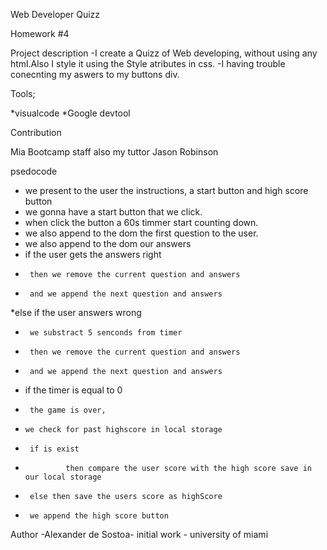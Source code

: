 
Web Developer Quizz

Homework #4

Project description
-I create a Quizz of Web developing, without using any html.Also I style it using the Style atributes in css.
-I having trouble conecnting my aswers to my buttons div.

Tools;

*visualcode
*Google devtool

Contribution

Mia Bootcamp staff
also my tuttor Jason Robinson

psedocode

* we present to the user the instructions, a start button and high score button
* we gonna have a start button that we click.
* when click the button a 60s timmer start counting down.
* we also append to the dom the first question to the user. 
* we also append to the dom our answers
* if the user gets the answers right
*      then we remove the current question and answers
*      and we append the next question and answers
*else if the user answers wrong 
*      we substract 5 senconds from timer
*      then we remove the current question and answers
*      and we append the next question and answers
* if the timer is equal to 0
*      the game is over,
*     we check for past highscore in local storage
*      if is exist 
*              then compare the user score with the high score save in our local storage
*      else then save the users score as highScore
*      we append the high score button

Author
-Alexander de Sostoa- initial work - university of miami
